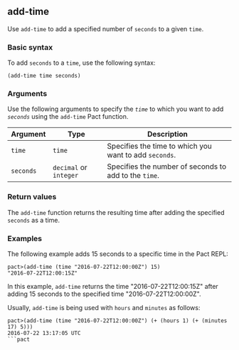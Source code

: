 ## add-time
Use `add-time` to add a specified number of `seconds` to a given `time`.

### Basic syntax

To add `seconds` to a `time`, use the following syntax:

`(add-time time seconds)`

### Arguments

Use the following arguments to specify the *`time`* to which you want to add *`seconds`* using the `add-time` Pact function.

| Argument | Type | Description |
| --- | --- | --- |
| `time` | `time` | Specifies the time to which you want to add `seconds`. |
| `seconds` | `decimal` or `integer` | Specifies the number of seconds to add to the `time`. |

### Return values

The `add-time` function returns the resulting time after adding the specified `seconds` as a time.

### Examples

The following example adds 15 seconds to a specific time in the Pact REPL:

```pact
pact>(add-time (time "2016-07-22T12:00:00Z") 15)
"2016-07-22T12:00:15Z"
```

In this example, `add-time` returns the time "2016-07-22T12:00:15Z" after adding 15 seconds to the specified time "2016-07-22T12:00:00Z".

Usually, `add-time` is being used with `hours` and `minutes` as follows:

```pact
pact>(add-time (time "2016-07-22T12:00:00Z") (+ (hours 1) (+ (minutes 17) 5)))
2016-07-22 13:17:05 UTC
```pact
